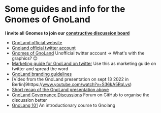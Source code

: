 # Some guides and info for the Gnomes of GnoLand


**I invite all Gnomes to join our [constructive discussion board](https://github.com/KorNatten/gnomes/discussions)**

- [GnoLand official website](https://www.gno.land)
- [Gnoland official twitter account](https://twitter.com/_gnoland)
- [Gnomes of GnoLand](https://twitter.com/Gnomesland) Unofficial twitter account -> What's with the graphics? :wink:
- [Marketing guide for GnoLand on twitter](gnoland%20marketing/readme.md) Use this as marketing guide on twitter and spread the word
- [GnoLand branding guidelines](https://github.com/gnolang/gno/blob/master/gnoland/assets/gno.land_2022_Brand_Guidelines.pdf)
- [Video from the GnoLand presentation on sept 13 2022 in Berlin]9https://www.youtube.com/watch?v=S36kA5RqLvs)
- [Short recap of the GnoLand presentation above](recap-Berlin-sept-13.md)
- [GnoLand Governance Discussions](GnoLand-Governance/README.md) Forum on GitHub to organise the discussion better
- [GnoLang 101](https://github.com/onbloc/gnolang-101) An introductionary course to Gnolang
